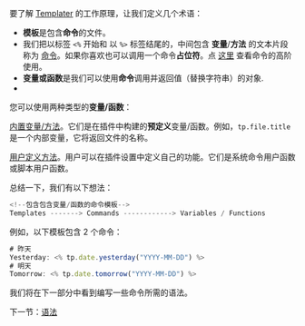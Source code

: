 要了解 [Templater](https://github.com/SilentVoid13/Templater) 的工作原理，让我们定义几个术语：

- **模板**是包含**命令**的文件。
- 我们把以标签 `<%` 开始和 以 `%>` 标签结尾的，中间包含 **变量**/**方法** 的文本片段称为 [命令](../命令/概述)。如果你喜欢也可以调用一个命令**占位符**。点 [这里](../命令/概述) 查看命令的高阶使用。
- **变量或函数**是我们可以使用**命令**调用并返回值（替换字符串）的对象.
-   
您可以使用两种类型的**变量/函数**：

[内置变量/方法](../内置变量和函数/概论)。它们是在插件中构建的**预定义**变量/函数。例如，`tp.file.title` 是一个内部变量，它将返回文件的名称。

[用户定义方法](../用户函数/概述)。用户可以在插件设置中定义自己的功能。它们是系统命令用户函数或脚本用户函数。

总结一下，我们有以下想法：

```js
<!--包含包含变量/函数的命令模板-->
Templates -------> Commands ------------> Variables / Functions
```

例如，以下模板包含 2 个命令：

```js
# 昨天
Yesterday: <% tp.date.yesterday("YYYY-MM-DD") %>
# 明天
Tomorrow: <% tp.date.tomorrow("YYYY-MM-DD") %>
```

我们将在下一部分中看到编写一些命令所需的语法。

下一节：[语法](语法.md)